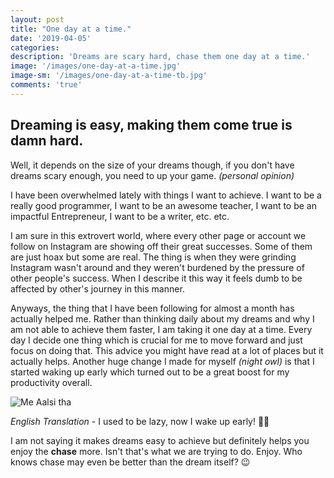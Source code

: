 ```yaml
---
layout: post
title: "One day at a time."
date: '2019-04-05'
categories: 
description: 'Dreams are scary hard, chase them one day at a time.'
image: '/images/one-day-at-a-time.jpg'
image-sm: '/images/one-day-at-a-time-tb.jpg'
comments: 'true'
---
```

## Dreaming is easy, making them come true is damn hard. 
Well, it depends on the size of your dreams though, if you don't have dreams scary enough, you need to up your game. *(personal opinion)*

I have been overwhelmed lately with things I want to achieve. I want to be a really good programmer, I want to be an awesome teacher, I want to be an impactful Entrepreneur, I want to be a writer, etc. etc.

I am sure in this extrovert world, where every other page or account we follow on Instagram are showing off their great successes. Some of them are just hoax but some are real. The thing is when they were grinding Instagram wasn't around and they weren't burdened by the pressure of other people's success. When I describe it this way it feels dumb to be affected by other's journey in this manner.

Anyways, the thing that I have been following for almost a month has actually helped me. Rather than thinking daily about my dreams and why I am not able to achieve them faster, I am taking it one day at a time. Every day I decide one thing which is crucial for me to move forward and just focus on doing that. This advice you might have read at a lot of places but it actually helps. Another huge change I made for myself *(night owl)* is that I started waking up early which turned out to be a great boost for my productivity overall.

![Me Aalsi tha](/assets/img/me-aalsi-tha.png "No more Lazyness")

*English Translation* - I used to be lazy, now I wake up early! 💁‍♂️

I am not saying it makes dreams easy to achieve but definitely helps you enjoy the **chase** more. Isn't that's what we are trying to do. Enjoy. 
Who knows chase may even be better than the dream itself? 😉